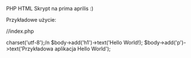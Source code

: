 PHP HTML
Skrypt na prima aprilis :)

Przykładowe użycie:

//index.php
<?php

require 'phphtml.php';

$head->charset('utf-8');/n
$body->add('h1')->text('Hello World!);
$body->add('p')->text('Przykładowa aplikacja Hello World');
